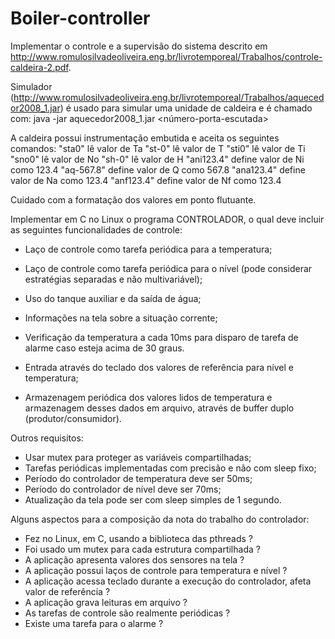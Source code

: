 # Boiler-controller

Implementar o controle e a supervisão do sistema descrito em http://www.romulosilvadeoliveira.eng.br/livrotemporeal/Trabalhos/controle-caldeira-2.pdf.

Simulador (http://www.romulosilvadeoliveira.eng.br/livrotemporeal/Trabalhos/aquecedor2008_1.jar) é usado para simular uma unidade de caldeira e é chamado com:
java -jar aquecedor2008_1.jar <número-porta-escutada>

A caldeira possui instrumentação embutida e aceita os seguintes comandos:
"sta0" lê valor de Ta
"st-0" lê valor de T
"sti0" lê valor de Ti
"sno0" lê valor de No
"sh-0" lê valor de H
"ani123.4" define valor de Ni como 123.4
"aq-567.8" define valor de Q como 567.8
"ana123.4" define valor de Na como 123.4
"anf123.4" define valor de Nf como 123.4

Cuidado com a formatação dos valores em ponto flutuante.

Implementar em C no Linux o programa CONTROLADOR, o qual deve incluir as seguintes funcionalidades de controle:

- Laço de controle como tarefa periódica para a temperatura;

- Laço de controle como tarefa periódica para o nível (pode considerar estratégias separadas e não multivariável);

- Uso do tanque auxiliar e da saída de água;

- Informações na tela sobre a situação corrente;

- Verificação da temperatura a cada 10ms para disparo de tarefa de alarme caso esteja acima de 30 graus.

- Entrada através do teclado dos valores de referência para nível e temperatura;

- Armazenagem periódica dos valores lidos de temperatura e armazenagem desses dados
em arquivo, através de buffer duplo (produtor/consumidor).


Outros requisitos:
- Usar mutex para proteger as variáveis compartilhadas;
- Tarefas periódicas implementadas com precisão e não com sleep fixo;
- Período do controlador de temperatura deve ser 50ms;
- Período do controlador de nível deve ser 70ms;
- Atualização da tela pode ser com sleep simples de 1 segundo.


Alguns aspectos para a composição da nota do trabalho do controlador:
- Fez no Linux, em C, usando a biblioteca das pthreads ?
- Foi usado um mutex para cada estrutura compartilhada ?
- A aplicação apresenta valores dos sensores na tela ?
- A aplicação possui laços de controle para temperatura e nível ?
- A aplicação acessa teclado durante a execução do controlador, afeta valor de referência ?
- A aplicação grava leituras em arquivo ?
- As tarefas de controle são realmente periódicas ?
- Existe uma tarefa para o alarme ?

